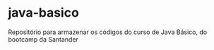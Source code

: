 # java-basico
Repositório para armazenar os códigos do curso de Java Básico, do bootcamp da Santander
